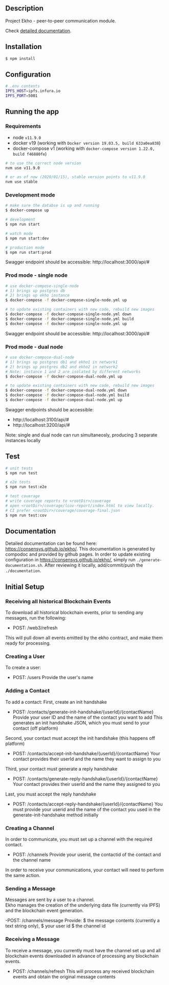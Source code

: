 ## Description

Project Ekho - peer-to-peer communication module.

Check [detailed documentation](https://consensys.github.io/ekho/).

## Installation

```bash
$ npm install
```

## Configuration

```bash
# .env contents
IPFS_HOST=ipfs.infura.io
IPFS_PORT=5001
```

## Running the app

### Requirements

- node `v11.9.0`
- docker v19 (working with `Docker version 19.03.5, build 633a0ea838`)
- docker-compose v1 (working with `docker-compose version 1.22.0, build f46880fe`)

```bash
# to use the correct node version
nvm use v11.9.0

# or as of now (2020/01/15), stable version points to v11.9.0
nvm use stable
```

### Development mode

```bash
# make sure the databse is up and running
$ docker-compose up

# development
$ npm run start

# watch mode
$ npm run start:dev

# production mode
$ npm run start:prod
```

Swagger endpoint should be accessible: http://localhost:3000/api/#

### Prod mode - single node

```bash
# use docker-compose-single-node
# 1) brings up postgres db
# 2) brings up ekho instance
$ docker-compose -f docker-compose-single-node.yml up

# to update existing containers with new code, rebuild new images
$ docker-compose -f docker-compose-single-node.yml down
$ docker-compose -f docker-compose-single-node.yml build
$ docker-compose -f docker-compose-single-node.yml up
```

Swagger endpoint should be accessible: http://localhost:3000/api/#

### Prod mode - dual node

```bash
# use docker-compose-dual-node
# 1) brings up postgres db1 and ekho1 in network1
# 2) brings up postgres db2 and ekho2 in network2
# Note: instance 1 and 2 are isolated by different networks
$ docker-compose -f docker-compose-dual-node.yml up

# to update existing containers with new code, rebuild new images
$ docker-compose -f docker-compose-dual-node.yml down
$ docker-compose -f docker-compose-dual-node.yml build
$ docker-compose -f docker-compose-dual-node.yml up
```

Swagger endpoints should be accessible:

- http://localhost:3100/api/#
- http://localhost:3200/api/#

Note: single and dual node can run simultaneosly, producing 3 separate instances locally

## Test

```bash
# unit tests
$ npm run test

# e2e tests
$ npm run test:e2e

# test coverage
# write coverage reports to <rootDir>/coverage
# open <rootDir>/coverage/lcov-report/index.html to view locally.
# CI prefer <rootDir>/coverage/coverage-final.json
$ npm run test:cov
```

## Documentation

Detailed documentation can be found here: https://consensys.github.io/ekho/.
This documentation is generated by compodoc and provided by github pages.
In order to update existing configuration in https://consensys.github.io/ekho/,
simply run `./generate-documentation.sh`.
After reviewing it locally, add/commit/push the `./documentation`.

## Initial Setup

### Receiving all historical Blockchain Events

To download all historical blockchain events, prior to sending any messages, run the following:

- POST: /web3/refresh

This will pull down all events emitted by the ekho contract, and make them ready for processing.

### Creating a User

To create a user:

- POST: /users
  Provide the user's name

### Adding a Contact

To add a contact:
First, create an init handshake

- POST: /contacts/generate-init-handshake/{userId}/{contactName}
  Provide your user ID and the name of the contact you want to add
  This generates an init handshake JSON, which you must send to your contact (off platform)

Second, your contact must accept the init handshake (this happens off platform)

- POST: /contacts/accept-init-handshake/{userId}/{contactName}
  Your contact provides their userId and the name they want to assign to you

Third, your contact must generate a reply handshake

- POST: /contacts/generate-reply-handshake/{userId}/{contactName}
  Your contact provides their userId and the name they assigned to you

Last, you must accept the reply handshake

- POST: /contacts/accept-reply-handshake/{userId}/{contactName}
  You must provide your userid and the name of the contact you used in the generate-init-handshake method initially

### Creating a Channel

In order to communicate, you must set up a channel with the required contact.

- POST: /channels
  Provide your userid, the contactid of the contact and the channel name

In order to receive your communications, your contact will need to perform the same action.

### Sending a Message

Messages are sent by a user to a channel.  
Ekho manages the creation of the underlying data file (currently via IPFS) and the blockchain event generation.

-POST: /channels/message
Provide:
$ the message contents (currently a text string only),
$ your user id
\$ the channel id

### Receiving a Message

To receive a message, you currently must have the channel set up and all blockchain events downloaded in advance of processing any blockchain events.

- POST: /channels/refresh
  This will process any received blockchain events and obtain the original message contents

